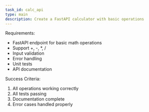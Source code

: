 ```yaml
---
task_id: calc_api
type: main
description: Create a FastAPI calculator with basic operations
---
```


Requirements:
- FastAPI endpoint for basic math operations
- Support +, -, *, /
- Input validation
- Error handling
- Unit tests
- API documentation

Success Criteria:
1. All operations working correctly
2. All tests passing
3. Documentation complete
4. Error cases handled properly